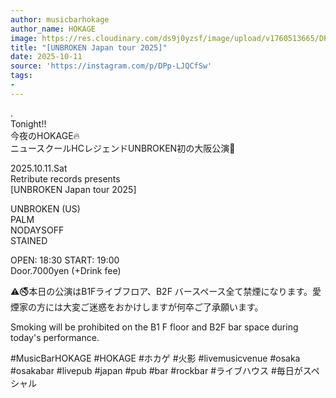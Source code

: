 ```yaml
---
author: musicbarhokage
author_name: HOKAGE
image: https://res.cloudinary.com/ds9j0yzsf/image/upload/v1760513665/DPp-LJQCfSw.jpg
title: "[UNBROKEN Japan tour 2025]"
date: 2025-10-11
source: 'https://instagram.com/p/DPp-LJQCfSw'
tags:
- 
---
```

.<br>
Tonight!!<br>
今夜のHOKAGE🔥<br>
ニュースクールHCレジェンドUNBROKEN初の大阪公演🤯

2025.10.11.Sat<br>
Retribute records presents<br>
[UNBROKEN Japan tour 2025]

UNBROKEN (US)<br>
PALM<br>
NODAYSOFF<br>
STAINED

OPEN: 18:30 START: 19:00<br>
Door.7000yen (+Drink fee)

⚠️🚭本日の公演はB1Fライブフロア、B2F バースペース全て禁煙になります。愛煙家の方には大変ご迷惑をおかけしますが何卒ご了承願います。

Smoking will be prohibited on the B1 F floor and B2F bar space during today's performance.

#MusicBarHOKAGE #HOKAGE #ホカゲ #火影 #livemusicvenue #osaka #osakabar #livepub #japan #pub #bar #rockbar #ライブハウス #毎日がスペシャル